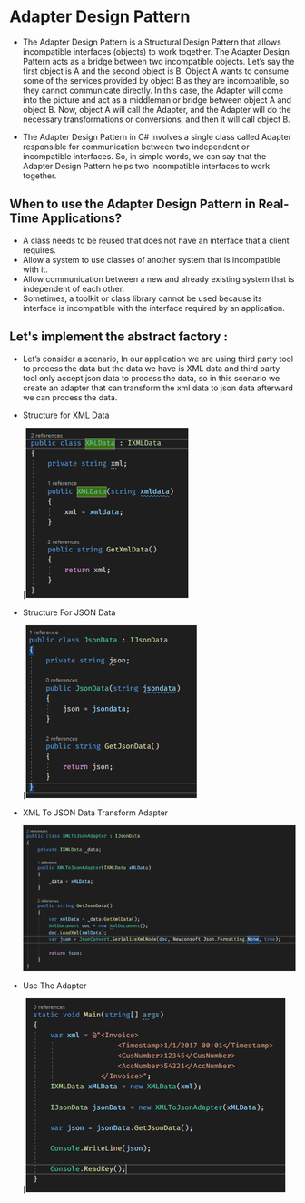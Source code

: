 
# Adapter Design Pattern

- The Adapter Design Pattern is a Structural Design Pattern that allows incompatible interfaces (objects) to work together. The Adapter Design Pattern acts as a bridge between two incompatible objects. Let’s say the first object is A and the second object is B. Object A wants to consume some of the services provided by object B as they are incompatible, so they cannot communicate directly. In this case, the Adapter will come into the picture and act as a middleman or bridge between object A and object B. Now, object A will call the Adapter, and the Adapter will do the necessary transformations or conversions, and then it will call object B.
  
- The Adapter Design Pattern in C# involves a single class called Adapter responsible for communication between two independent or incompatible interfaces. So, in simple words, we can say that the Adapter Design Pattern helps two incompatible interfaces to work together.
  
## When to use the Adapter Design Pattern in Real-Time Applications?

  - A class needs to be reused that does not have an interface that a client requires.
  - Allow a system to use classes of another system that is incompatible with it.
  - Allow communication between a new and already existing system that is independent of each other.
  - Sometimes, a toolkit or class library cannot be used because its interface is incompatible with the interface required by an application.
  
## Let's implement the abstract factory :

   - Let’s consider a scenario, In our application we are using third party tool to process the data but the data we have is XML data and third party tool only accept json data to process the data, so in this scenario we create an adapter that can transform the xml data to json data afterward we can process the data.

  - Structure for XML Data
    
      [![image](https://github.com/dotnet-simformsolutions/adapter-design-pattern/blob/master/images/272886980-d2ee4dfd-8d0c-4ffe-b390-a2654b2fbc16.png)

  - Structure For JSON Data
    
      [![image](https://github.com/dotnet-simformsolutions/adapter-design-pattern/blob/master/images/272886690-ef3d2477-c71e-4335-8da9-f4de6e1edce4.png)

  - XML To JSON Data Transform Adapter
    
      ![image](https://github.com/dotnet-simformsolutions/adapter-design-pattern/blob/master/images/272886870-bddeb6ed-daf2-464f-aacc-0f2133bfb246.png)

  - Use The Adapter 

    [![image](https://github.com/dotnet-simformsolutions/adapter-design-pattern/blob/master/images/272887174-0fe2899e-3366-4fab-b7fc-373e70369ca5.png)


